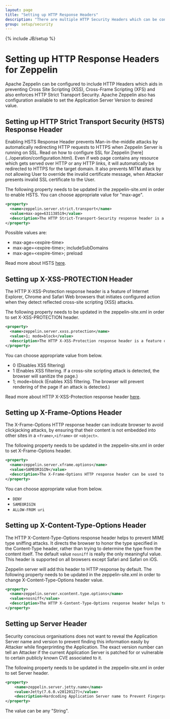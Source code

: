 ```yaml
---
layout: page
title: "Setting up HTTP Response Headers"
description: "There are multiple HTTP Security Headers which can be configured in Apache Zeppelin. This page describes how to enable them by providing appropriate value in Zeppelin configuration file."
group: setup/security
---
```

<!--
Licensed under the Apache License, Version 2.0 (the "License");
you may not use this file except in compliance with the License.
You may obtain a copy of the License at

http://www.apache.org/licenses/LICENSE-2.0

Unless required by applicable law or agreed to in writing, software
distributed under the License is distributed on an "AS IS" BASIS,
WITHOUT WARRANTIES OR CONDITIONS OF ANY KIND, either express or implied.
See the License for the specific language governing permissions and
limitations under the License.
-->
{% include JB/setup %}

# Setting up HTTP Response Headers for Zeppelin 

<div id="toc"></div>

Apache Zeppelin can be configured to include HTTP Headers which aids in preventing Cross Site Scripting (XSS), Cross-Frame Scripting (XFS) and also enforces HTTP Strict Transport Security. Apache Zeppelin also has configuration available to set the Application Server Version to desired value.

## Setting up HTTP Strict Transport Security (HSTS) Response Header

Enabling HSTS Response Header prevents Man-in-the-middle attacks by automatically redirecting HTTP requests to HTTPS when Zeppelin Server is running on SSL. Read on how to configure SSL for Zeppelin [here] (../operation/configuration.html). Even if web page contains any resource which gets served over HTTP or any HTTP links, it will automatically be redirected to HTTPS for the target domain. 
It also prevents MITM attack by not allowing User to override the invalid certificate message, when Attacker presents invalid SSL certificate to the User.  

The following property needs to be updated in the zeppelin-site.xml in order to enable HSTS. You can choose appropriate value for "max-age".

```xml
<property>
  <name>zeppelin.server.strict.transport</name>
  <value>max-age=631138519</value>
  <description>The HTTP Strict-Transport-Security response header is a security feature that lets a web site tell browsers that it should only be communicated with using HTTPS, instead of using HTTP. Enable this when Zeppelin is running on HTTPS. Value is in Seconds, the default value is equivalent to 20 years.</description>
</property>
```


Possible values are:

* max-age=\<expire-time>
* max-age=\<expire-time>; includeSubDomains
* max-age=\<expire-time>; preload

Read more about HSTS [here](https://developer.mozilla.org/en-US/docs/Web/HTTP/Headers/Strict-Transport-Security).

## Setting up X-XSS-PROTECTION Header

The HTTP X-XSS-Protection response header is a feature of Internet Explorer, Chrome and Safari Web browsers that initiates configured action when they detect reflected cross-site scripting (XSS) attacks.
 
The following property needs to be updated in the zeppelin-site.xml in order to set X-XSS-PROTECTION header. 

```xml
<property>
  <name>zeppelin.server.xxss.protection</name>
  <value>1; mode=block</value>
  <description>The HTTP X-XSS-Protection response header is a feature of Internet Explorer, Chrome and Safari that stops pages from loading when they detect reflected cross-site scripting (XSS) attacks. When value is set to 1 and a cross-site scripting attack is detected, the browser will sanitize the page (remove the unsafe parts).</description>
</property>
```


You can choose appropriate value from below.

* 0  (Disables XSS filtering)
* 1  (Enables XSS filtering. If a cross-site scripting attack is detected, the browser will sanitize the page.)
* 1; mode=block  (Enables XSS filtering. The browser will prevent rendering of the page if an attack is detected.)

Read more about HTTP X-XSS-Protection response header [here](https://developer.mozilla.org/en-US/docs/Web/HTTP/Headers/X-XSS-Protection).

## Setting up X-Frame-Options Header

The X-Frame-Options HTTP response header can indicate browser to avoid clickjacking attacks, by ensuring that their content is not embedded into other sites in a `<frame>`,`<iframe>` or `<object>`.

The following property needs to be updated in the zeppelin-site.xml in order to set X-Frame-Options header.

```xml
<property>
  <name>zeppelin.server.xframe.options</name>
  <value>SAMEORIGIN</value>
  <description>The X-Frame-Options HTTP response header can be used to indicate whether or not a browser should be allowed to render a page in a frame/iframe/object.</description>
</property>
```


You can choose appropriate value from below.

* `DENY`
* `SAMEORIGIN`
* `ALLOW-FROM uri`

## Setting up X-Content-Type-Options Header

The HTTP X-Content-Type-Options response header helps to prevent MIME type sniffing attacks. It directs the browser to honor the type specified in the Content-Type header, rather than trying to determine the type from the content itself. The default value `nosniff` is really the only meaningful value. This header is supported on all browsers except Safari and Safari on iOS.

Zeppelin server will add this header to HTTP response by default. The following property needs to be updated in the zeppelin-site.xml in order to change X-Content-Type-Options header value.

```xml
<property>
  <name>zeppelin.server.xcontent.type.options</name>
  <value>nosniff</value>
  <description>The HTTP X-Content-Type-Options response header helps to prevent MIME type sniffing attacks.</description>
</property>
```

## Setting up Server Header

Security conscious organisations does not want to reveal the Application Server name and version to prevent finding this information easily by Attacker while fingerprinting the Application. The exact version number can tell an Attacker if the current Application Server is patched for or vulnerable to certain publicly known CVE associated to it.

The following property needs to be updated in the zeppelin-site.xml in order to set Server header.

```xml
<property>
    <name>zeppelin.server.jetty.name</name>
    <value>Jetty(7.6.0.v20120127)</value>
    <description>Hardcoding Application Server name to Prevent Fingerprinting</description>
</property>
```

The value can be any "String".